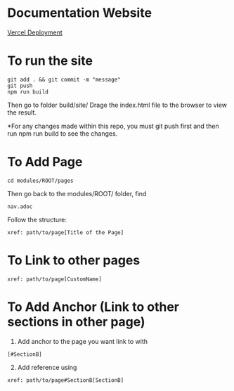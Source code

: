 # Documentation Website
[Vercel Deployment](https://docs-p0xeidon-xyz.vercel.app/)

# To run the site
```
git add . && git commit -m "message"
git push
npm run build
```
Then go to folder build/site/
Drage the index.html file to the browser to view the result.

*For any changes made within this repo, you must git push first and then run npm run build to see the changes.

# To Add Page
```
cd modules/ROOT/pages
```
Then go back to the modules/ROOT/ folder, find
```
nav.adoc
```
Follow the structure:
```
xref: path/to/page[Title of the Page]
```

# To Link to other pages

```
xref: path/to/page[CustomName]
```

# To Add Anchor (Link to other sections in other page)
1. Add anchor to the page you want link to with
```
[#SectionB]
```
2. Add reference using 
```
xref: path/to/page#SectionB[SectionB]
```


